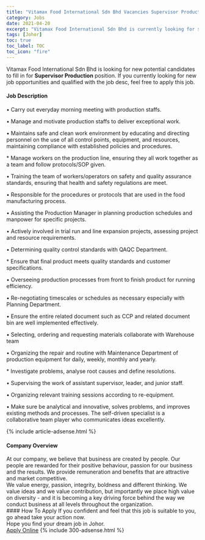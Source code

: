 ```yaml
---
title: "Vitamax Food International Sdn Bhd Vacancies Supervisor Production" 
category: Jobs 
date: 2021-04-20 
excerpt: "Vitamax Food International Sdn Bhd is currently looking for suitable person to fill in the Supervisor Production which based in Johor" 
tags: [Johor] 
toc: true 
toc_label: TOC 
toc_icon: "fire" 
--- 
```


<p>Vitamax Food International Sdn Bhd is looking for new potential candidates to fill in for <b>Supervisor Production</b> position. If you currently looking for new job opportunities and qualified with the job desc, feel free to apply this job.
</p><div><div><h4>Job Description</h4></div><div><div><span><div><p>&#8226; Carry out everyday morning meeting with production staffs.</p><p>&#8226; Manage and motivate production staffs to deliver exceptional work.</p><p>&#8226; Maintains safe and clean work environment by educating and directing personnel on the use of all control points, equipment, and resources, maintaining compliance with established policies and procedures.</p><p>* Manage workers on the production line, ensuring they all work together as a team and follow protocols/SOP given.</p><p>&#8226; Training the team of workers/operators on safety and quality assurance standards, ensuring that health and safety regulations are meet.</p><p>&#8226; Responsible for the procedures or protocols that are used in the food manufacturing process.</p><p>&#8226; Assisting the Production Manager in planning production schedules and manpower for specific projects.</p><p>&#8226; Actively involved in trial run and line expansion projects, assessing project and resource requirements.</p><p>&#8226; Determining quality control standards with QAQC Department.</p><p>* Ensure that final product meets quality standards and customer specifications.</p><p>&#8226; Overseeing production processes from front to finish product for running efficiency.</p><p>&#8226; Re-negotiating timescales or schedules as necessary especially with Planning Department.</p><p>&#8226; Ensure the entire related document such as CCP and related document bin are well implemented effectively.</p><p>&#8226; Selecting, ordering and requesting materials collaborate with Warehouse team</p><p>&#8226; Organizing the repair and routine with Maintenance Department of production equipment for daily, weekly, monthly and yearly.</p><p>* Investigate problems, analyse root causes and define resolutions.</p><p>&#8226; Supervising the work of assistant supervisor, leader, and junior staff.</p><p>&#8226; Organizing relevant training sessions according to re-equipment.</p><p>&#8226; Make sure be analytical and innovative, solves problems, and improves existing methods and processes. The self-driven specialist is a collaborative team player who communicates ideas excellently.</p></div></span></div></div></div> 
{% include article-adsense.html %} 
<div><div><h4>Company Overview</h4></div><div><div><span><div><div>At our company, we believe that business are created by people. Our people are rewarded for their positive behaviour, passion for our business and the results. We provide remuneration and benefits that are attractive and market competitive.</div>
<div>We value energy, passion, integrity, boldness and different thinking. We value ideas and we value contribution, but importantly we place high value on diversity - and it is becoming a key driving force behind the way we conduct business at all levels throughout the organization.</div></div></span></div></div></div> 
#### How To Apply 
If you confident and feel that this job is suitable to you, go ahead take your action now. <br/> 
Hope you find your dream job in Johor. <br/> 
<a href="https://www.jobstreet.com.my/en/job/supervisor-production-4543169?jobId=jobstreet-my-job-4543169&" class="btn btn--info" target="_blank" rel="nofollow noopenner">Apply Online</a> 
{% include 300-adsense.html %} 